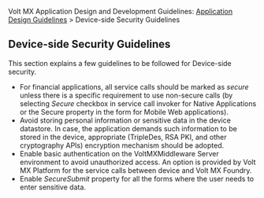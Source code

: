                           

Volt MX  Application Design and Development Guidelines: [Application Design Guidelines](Application_Design_Guidelines_Overview.md) > Device-side Security Guidelines

Device-side Security Guidelines
-------------------------------

This section explains a few guidelines to be followed for Device-side security.

*   For financial applications, all service calls should be marked as _secure_ unless there is a specific requirement to use non-secure calls (by selecting _Secure_ checkbox in service call invoker for Native Applications or the Secure property in the form for Mobile Web applications).
*   Avoid storing personal information or sensitive data in the device datastore. In case, the application demands such information to be stored in the device, appropriate (TripleDes, RSA PKI, and other cryptography APIs) encryption mechanism should be adopted.
*   Enable basic authentication on the VoltMXMiddleware Server environment to avoid unauthorized access. An option is provided by Volt MX Platform for the service calls between device and Volt MX Foundry.
*   Enable _SecureSubmit_ property for all the forms where the user needs to enter sensitive data.
